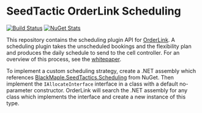 # SeedTactic OrderLink Scheduling

[![Build Status](https://ci.appveyor.com/api/projects/status/8pyaxsavarmbj5vx?svg=true)](https://ci.appveyor.com/project/wuzzeb/seedscheduling)
[![NuGet Stats](https://img.shields.io/nuget/v/BlackMaple.SeedTactics.Scheduling.svg)](https://www.nuget.org/packages/BlackMaple.SeedTactics.Scheduling)

This repository contains the scheduling plugin API for [OrderLink](https://www.seedtactics.com/products/seedtactic-orderlink).
A scheduling plugin takes the unscheduled bookings and the flexibility plan and produces the daily schedule to send
to the cell controller. For an overview of this process, see the [whitepaper](https://www.seedtactics.com/guide/orders-erp-automation).

To implement a custom scheduling strategy, create a .NET assembly which references
[BlackMaple.SeedTactics.Scheduling](https://www.nuget.org/packages/BlackMaple.SeedTactics.Scheduling/) from NuGet.
Then implement the `IAllocateInterface` interface in a class with a default no-parameter constructor.
OrderLink will search the .NET assembly for any class which implements the
interface and create a new instance of this type.
